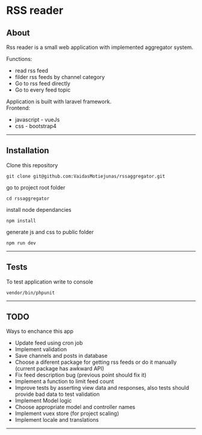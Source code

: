 # RSS reader

## About

Rss reader is a small web application with implemented aggregator system.

Functions:
- read rss feed
- filder rss feeds by channel category
- Go to rss feed directly
- Go to every feed topic


Application is built with laravel framework. <br>
Frontend: 
- javascript - vueJs
- css - bootstrap4

---

## Installation

Clone this repository
```
git clone git@github.com:VaidasMotiejunas/rssaggregator.git
```
go to project root folder
```
cd rssaggregator
```
install node dependancies
```
npm install
```
generate js and css to public folder
```
npm run dev
```

---

## Tests

To test application write to console
```
vendor/bin/phpunit
``` 

---

## TODO

Ways to enchance this app
- Update feed using cron job
- Implement validation
- Save channels and posts in database
- Choose a diferent package for getting rss feeds or do it manually (current package has awkward API)
- Fix feed description bug (previous point should fix it)
- Implement a function to limit feed count
- Improve tests by asserting view data and responses, also tests should provide bad data to test validation
- Implement Model logic
- Choose appropriate model and controller names
- Implement vuex store (for project scaling)
- Implement locale and translations

---


